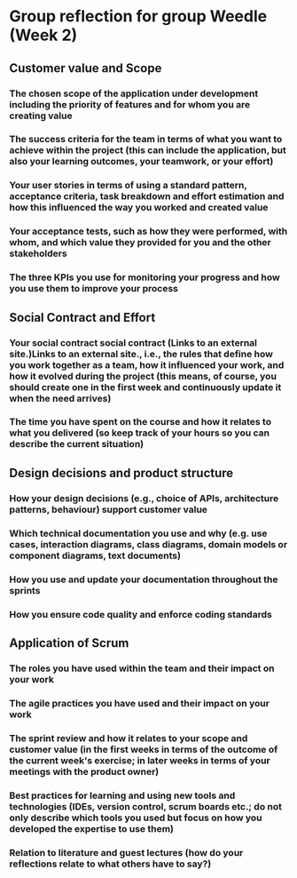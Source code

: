 # Group reflection for group Weedle (Week 2)

## Customer value and Scope


### The chosen scope of the application under development including the priority of features and for whom you are creating value

### The success criteria for the team in terms of what you want to achieve within the project (this can include the application, but also your learning outcomes, your teamwork, or your effort)

### Your user stories in terms of using a standard pattern, acceptance criteria, task breakdown and effort estimation and how this influenced the way you worked and created value

### Your acceptance tests, such as how they were performed, with whom, and which value they provided for you and the other stakeholders

### The three KPIs you use for monitoring your progress and how you use them to improve your process

## Social Contract and Effort

### Your social contract social contract (Links to an external site.)Links to an external site., i.e., the rules that define how you work together as a team, how it influenced your work, and how it evolved during the project (this means, of course, you should create one in the first week and continuously update it when the need arrives)

### The time you have spent on the course and how it relates to what you delivered (so keep track of your hours so you can describe the current situation)

## Design decisions and product structure

### How your design decisions (e.g., choice of APIs, architecture patterns, behaviour) support customer value

### Which technical documentation you use and why (e.g. use cases, interaction diagrams, class diagrams, domain models or component diagrams, text documents)

### How you use and update your documentation throughout the sprints

### How you ensure code quality and enforce coding standards

## Application of Scrum

### The roles you have used within the team and their impact on your work

### The agile practices you have used and their impact on your work

### The sprint review and how it relates to your scope and customer value (in the first weeks in terms of the outcome of the current week's exercise; in later weeks in terms of your meetings with the product owner)

### Best practices for learning and using new tools and technologies (IDEs, version control, scrum boards etc.; do not only describe which tools you used but focus on how you developed the expertise to use them)

### Relation to literature and guest lectures (how do your reflections relate to what others have to say?)

